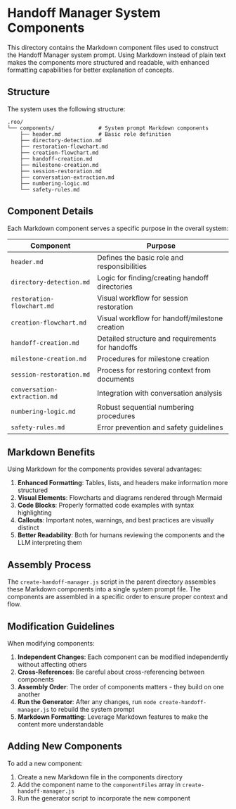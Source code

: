 # Handoff Manager System Components

This directory contains the Markdown component files used to construct the Handoff Manager system prompt. Using Markdown instead of plain text makes the components more structured and readable, with enhanced formatting capabilities for better explanation of concepts.

## Structure

The system uses the following structure:

```
.roo/
└── components/              # System prompt Markdown components
    ├── header.md            # Basic role definition
    ├── directory-detection.md
    ├── restoration-flowchart.md
    ├── creation-flowchart.md
    ├── handoff-creation.md
    ├── milestone-creation.md
    ├── session-restoration.md
    ├── conversation-extraction.md
    ├── numbering-logic.md
    └── safety-rules.md
```

## Component Details

Each Markdown component serves a specific purpose in the overall system:

| Component | Purpose |
|-----------|---------|
| `header.md` | Defines the basic role and responsibilities |
| `directory-detection.md` | Logic for finding/creating handoff directories |
| `restoration-flowchart.md` | Visual workflow for session restoration |
| `creation-flowchart.md` | Visual workflow for handoff/milestone creation |
| `handoff-creation.md` | Detailed structure and requirements for handoffs |
| `milestone-creation.md` | Procedures for milestone creation |
| `session-restoration.md` | Process for restoring context from documents |
| `conversation-extraction.md` | Integration with conversation analysis |
| `numbering-logic.md` | Robust sequential numbering procedures |
| `safety-rules.md` | Error prevention and safety guidelines |

## Markdown Benefits

Using Markdown for the components provides several advantages:

1. **Enhanced Formatting**: Tables, lists, and headers make information more structured
2. **Visual Elements**: Flowcharts and diagrams rendered through Mermaid
3. **Code Blocks**: Properly formatted code examples with syntax highlighting
4. **Callouts**: Important notes, warnings, and best practices are visually distinct
5. **Better Readability**: Both for humans reviewing the components and the LLM interpreting them

## Assembly Process

The `create-handoff-manager.js` script in the parent directory assembles these Markdown components into a single system prompt file. The components are assembled in a specific order to ensure proper context and flow.

## Modification Guidelines

When modifying components:

1. **Independent Changes**: Each component can be modified independently without affecting others
2. **Cross-References**: Be careful about cross-referencing between components
3. **Assembly Order**: The order of components matters - they build on one another
4. **Run the Generator**: After any changes, run `node create-handoff-manager.js` to rebuild the system prompt
5. **Markdown Formatting**: Leverage Markdown features to make the content more understandable

## Adding New Components

To add a new component:

1. Create a new Markdown file in the components directory
2. Add the component name to the `componentFiles` array in `create-handoff-manager.js`
3. Run the generator script to incorporate the new component